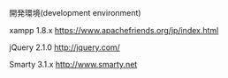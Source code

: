 
開発環境(development environment)

xampp  1.8.x
https://www.apachefriends.org/jp/index.html

jQuery 2.1.0
http://jquery.com/

Smarty 3.1.x
http://www.smarty.net
